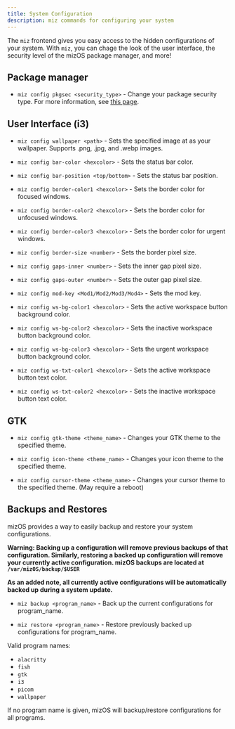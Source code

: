 ```yaml
---
title: System Configuration
description: miz commands for configuring your system
---
```


The `miz` frontend gives you easy access to the hidden configurations of your system. With `miz`, you can chage the look of the user interface, the security level of the mizOS package manager, and more!


## Package manager

- `miz config pkgsec <security_type>` - Change your package security type. For more information, see [this page](https://the-duat.github.io/overview/package-manager/).


## User Interface (i3)


- `miz config wallpaper <path>` - Sets the specified image at <path> as your wallpaper. Supports .png, .jpg, and .webp images.


- `miz config bar-color <hexcolor>` - Sets the status bar color.

- `miz config bar-position <top/bottom>` - Sets the status bar position.


- `miz config border-color1 <hexcolor>` - Sets the border color for focused windows.

- `miz config border-color2 <hexcolor>` - Sets the border color for unfocused windows.

- `miz config border-color3 <hexcolor>` - Sets the border color for urgent windows.

- `miz config border-size <number>` - Sets the border pixel size.


- `miz config gaps-inner <number>` - Sets the inner gap pixel size.

- `miz config gaps-outer <number>` - Sets the outer gap pixel size.


- `miz config mod-key <Mod1/Mod2/Mod3/Mod4>` - Sets the mod key.


- `miz config ws-bg-color1 <hexcolor>` - Sets the active workspace button background color.

- `miz config ws-bg-color2 <hexcolor>` - Sets the inactive workspace button background color.

- `miz config ws-bg-color3 <hexcolor>` - Sets the urgent workspace button background color.

- `miz config ws-txt-color1 <hexcolor>` - Sets the active workspace button text color.

- `miz config ws-txt-color2 <hexcolor>` - Sets the inactive workspace button text color.


## GTK

- `miz config gtk-theme <theme_name>` - Changes your GTK theme to the specified theme.

- `miz config icon-theme <theme_name>` - Changes your icon theme to the specified theme.

- `miz config cursor-theme <theme_name>` - Changes your cursor theme to the specified theme. (May require a reboot)


## Backups and Restores

mizOS provides a way to easily backup and restore your system configurations.

**Warning: Backing up a configuration will remove previous backups of that configuration. Similarly, restoring a backed up configuration will remove your currently active configuration. mizOS backups are located at `/var/mizOS/backup/$USER`**

**As an added note, all currently active configurations will be automatically backed up during a system update.**

- `miz backup <program_name>` - Back up the current configurations for program\_name.

- `miz restore <program_name>` - Restore previously backed up configurations for program\_name.

Valid program names:
- `alacritty`
- `fish`
- `gtk`
- `i3`
- `picom`
- `wallpaper`

If no program name is given, mizOS will backup/restore configurations for all programs.
